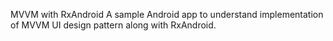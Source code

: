 MVVM with RxAndroid
A sample Android app to understand implementation of MVVM UI design pattern along with RxAndroid.
